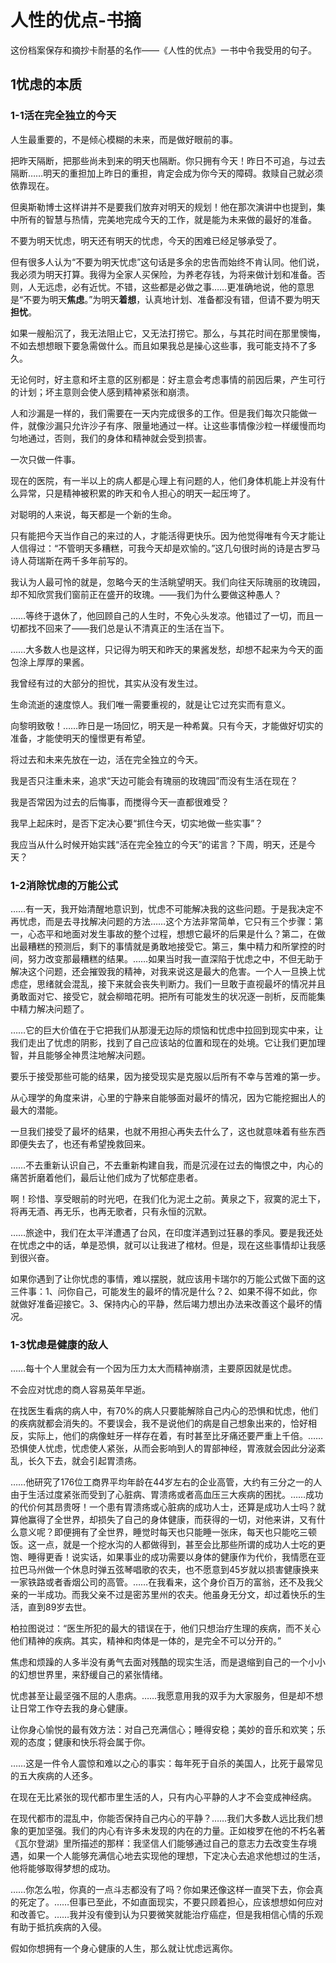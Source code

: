 # 人性的优点-书摘


这份档案保存和摘抄卡耐基的名作——《人性的优点》一书中令我受用的句子。

## 1忧虑的本质
### 1-1活在完全独立的今天

人生最重要的，不是倾心模糊的未来，而是做好眼前的事。

把昨天隔断，把那些尚未到来的明天也隔断。你只拥有今天！昨日不可追，与过去隔断……明天的重担加上昨日的重担，肯定会成为你今天的障碍。救赎自己就必须依靠现在。

但奥斯勒博士这样讲并不是要我们放弃对明天的规划！他在那次演讲中也提到，集中所有的智慧与热情，完美地完成今天的工作，就是能为未来做的最好的准备。

不要为明天忧虑，明天还有明天的忧虑，今天的困难已经足够承受了。

但有很多人认为“不要为明天忧虑”这句话是多余的忠告而始终不肯认同。他们说，我必须为明天打算。我得为全家人买保险，为养老存钱，为将来做计划和准备。否则，人无远虑，必有近忧。不错，这些都是必做之事……更准确地说，他的意思是“不要为明天**焦虑**。”为明天**着想**，认真地计划、准备都没有错，但请不要为明天**担忧**。

如果一艘船沉了，我无法阻止它，又无法打捞它。那么，与其花时间在那里懊悔，不如去想想眼下要急需做什么。而且如果我总是操心这些事，我可能支持不了多久。

无论何时，好主意和坏主意的区别都是：好主意会考虑事情的前因后果，产生可行的计划；坏主意则会使人感到精神紧张和崩溃。

人和沙漏是一样的，我们需要在一天内完成很多的工作。但是我们每次只能做一件，就像沙漏只允许沙子有序、限量地通过一样。让这些事情像沙粒一样缓慢而均匀地通过，否则，我们的身体和精神就会受到损害。

一次只做一件事。

现在的医院，有一半以上的病人都是心理上有问题的人，他们身体机能上并没有什么异常，只是精神被积累的昨天和令人担心的明天一起压垮了。

对聪明的人来说，每天都是一个新的生命。

只有能把今天当作自己的来过的人，才能活得更快乐。因为他觉得唯有今天才能让人信得过：“不管明天多糟糕，可我今天却是欢愉的。”这几句很时尚的诗是古罗马诗人荷瑞斯在两千多年前写的。

我认为人最可怜的就是，忽略今天的生活眺望明天。我们向往天际瑰丽的玫瑰园，却不知欣赏我们窗前正在盛开的玫瑰。——我们为什么要做这种愚人？

……等终于退休了，他回顾自己的人生时，不免心头发凉。他错过了一切，而且一切都找不回来了——我们总是认不清真正的生活在当下。

……大多数人也是这样，只记得为明天和昨天的果酱发愁，却想不起来为今天的面包涂上厚厚的果酱。

我曾经有过的大部分的担忧，其实从没有发生过。

生命流逝的速度惊人。我们唯一需要重视的，就是让它过充实而有意义。

向黎明致敬！……昨日是一场回忆，明天是一种希冀。只有今天，才能做好切实的准备，才能使明天的憧憬更有希望。

将过去和未来先放在一边，活在完全独立的今天。

我是否只注重未来，追求“天边可能会有瑰丽的玫瑰园”而没有生活在现在？

我是否常因为过去的后悔事，而搅得今天一直都很难受？

我早上起床时，是否下定决心要“抓住今天，切实地做一些实事”？

我应当从什么时候开始实践“活在完全独立的今天”的诺言？下周，明天，还是今天？

### 1-2消除忧虑的万能公式

……有一天，我开始清醒地意识到，忧虑不可能解决我的这些问题。于是我决定不再忧虑，而是去寻找解决问题的方法……这个方法非常简单，它只有三个步骤：第一，心态平和地面对发生事故的整个过程，想想它最坏的后果是什么？第二，在做出最糟糕的预测后，剩下的事情就是勇敢地接受它。第三，集中精力和所掌控的时间，努力改变那最糟糕的结果。……如果当时我一直深陷于忧虑之中，不但无助于解决这个问题，还会摧毁我的精神，对我来说这是最大的危害。一个人一旦换上忧虑症，思绪就会混乱，接下来就会丧失判断力。我们一旦敢于直视最坏的情况并且勇敢面对它、接受它，就会柳暗花明。把所有可能发生的状况逐一剖析，反而能集中精力解决问题了。

……它的巨大价值在于它把我们从那漫无边际的烦恼和忧虑中拉回到现实中来，让我们走出了忧虑的阴影，找到了自己应该站的位置和现在的处境。它让我们更加理智，并且能够全神贯注地解决问题。

要乐于接受那些可能的结果，因为接受现实是克服以后所有不幸与苦难的第一步。

从心理学的角度来讲，心里的宁静来自能够面对最坏的情况，因为它能挖掘出人的最大的潜能。

一旦我们接受了最坏的结果，也就不用担心再失去什么了，这也就意味着有些东西即便失去了，也还有希望挽救回来。

……不去重新认识自己，不去重新构建自我，而是沉浸在过去的悔恨之中，内心的痛苦折磨着他们，最后让他们成为了忧郁症患者。

啊！珍惜、享受眼前的时光吧，在我们化为泥土之前。黄泉之下，寂寞的泥土下，将再无酒、再无乐，也再无歌者，只有永恒的沉默。

……旅途中，我们在太平洋遭遇了台风，在印度洋遇到过狂暴的季风。要是我还处在忧虑之中的话，单是恐惧，就可以让我进了棺材。但是，现在这些事情却让我感到很兴奋。

如果你遇到了让你忧虑的事情，难以摆脱，就应该用卡瑞尔的万能公式做下面的这三件事：1、问你自己，可能发生的最坏的情况是什么？2、如果不得不如此，你就做好准备迎接它。3、保持内心的平静，然后竭力想出办法来改善这个最坏的情况。

### 1-3忧虑是健康的敌人

……每十个人里就会有一个因为压力太大而精神崩溃，主要原因就是忧虑。

不会应对忧虑的商人容易英年早逝。

在找医生看病的病人中，有70%的病人只要能解除自己内心的恐惧和忧虑，他们的疾病就都会消失的。不要误会，我不是说他们的病是自己想象出来的，恰好相反，实际上，他们的病像蛀牙一样存在着，有时甚至比牙痛还要严重上千倍。……恐惧使人忧虑，忧虑使人紧张，从而会影响到人的胃部神经，胃液就会因此分泌紊乱，长久下去，就会引起胃溃疡。

……他研究了176位工商界平均年龄在44岁左右的企业高管，大约有三分之一的人由于生活过度紧张而受到了心脏病、胃溃疡或者高血压三大疾病的困扰。……成功的代价何其昂贵呀！一个患有胃溃疡或心脏病的成功人士，还算是成功人士吗？就算他赢得了全世界，却损失了自己的身体健康，而获得的一切，对他来讲，又有什么意义呢？即便拥有了全世界，睡觉时每天也只能睡一张床，每天也只能吃三顿饭。这一点，就是一个挖水沟的人都做得到，甚至会比那些所谓的成功人士吃的更饱、睡得更香！说实话，如果事业的成功需要以身体的健康作为代价，我情愿在亚拉巴马州做一个休息时弹五弦琴唱歌的农夫，也不愿意到45岁就以损害健康换来一家铁路或者香烟公司的高管。……在我看来，这个身价百万的富翁，还不及我父亲的一半成功。而我父亲不过是密苏里州的农夫。他虽身无分文，却过着快乐的生活，直到89岁去世。

柏拉图说过：“医生所犯的最大的错误在于，他们只想治疗生理的疾病，而不关心他们精神的疾病。其实，精神和肉体是一体的，是完全不可以分开的。”

焦虑和烦躁的人多半没有勇气去面对残酷的现实生活，而是退缩到自己的一个小小的幻想世界里，来舒缓自己的紧张情绪。

忧虑甚至让最坚强不屈的人患病。……我愿意用我的双手为大家服务，但是却不想让日常工作夺去我的身心健康。

让你身心愉悦的最有效方法：对自己充满信心；睡得安稳；美妙的音乐和欢笑；乐观的态度；健康和快乐将会属于你。

……这是一件令人震惊和难以之心的事实：每年死于自杀的美国人，比死于最常见的五大疾病的人还多。

在现在无比紧张的现代都市里生活的人，只有内心平静的人才不会变成神经病。

在现代都市的混乱中，你能否保持自己内心的平静？……我们大多数人远比我们想象的更加坚强。我们的内心有许多未发现的内在的力量。正如梭罗在他的不朽名著《瓦尔登湖》里所描述的那样：我坚信人们能够通过自己的意志力去改变生存境遇，如果一个人能够充满信心地去实现他的理想，下定决心去追求他想过的生活，他将能够取得梦想的成功。

……你怎么啦，你真的一点斗志都没有了吗？你如果还像这样一直哭下去，你会真的死定了。……但事已至此，不如直面现实，不要只顾着担心，应该想想如何应对和改善它。……我并没有傻到认为只要微笑就能治疗癌症，但是我相信心情的乐观有助于抵抗疾病的入侵。

假如你想拥有一个身心健康的人生，那么就让忧虑远离你。

